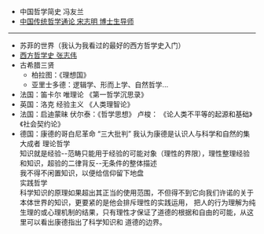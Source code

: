 * 中国哲学简史 冯友兰
* [中国传统哲学通论 宋志明 博士生导师](https://www.bilibili.com/video/av61789311?p=7)
**************
* 苏菲的世界（我认为我看过的最好的西方哲学史入门）
* [西方哲学史 张志伟](https://www.bilibili.com/video/av17447241?from=search&seid=5399527297184825449)
* 古希腊三贤  
    * 柏拉图：《理想国》
    * 亚里士多德：逻辑学、形而上学、自然哲学...
* 法国：笛卡尔  唯理论 《第一哲学沉思录》
* 英国：洛克  经验主义 《人类理智论》
* 法国：启迪蒙昧 伏尔泰：《哲学思想》  卢梭： 《论人类不平等的起源和基础》《社会契约论》
* 德国：康德的哥白尼革命 “三大批判” 我认为康德是认识人与科学和自然的集大成者
    理论哲学  
        知识就是经验--范畴只能用于经验的可能对象（理性的界限），理性整理经验和知识，超验的二律背反--无条件的整体描述  
        我不得不闲置知识，以便给信仰留下地盘  
    实践哲学  
        科学知识的原理如果超出其正当的使用范围，不但得不到它向我们许诺的关于本体世界的知识，更要紧的是他会排斥理性的实践运用，
        把人的行为理解为纯生理的或心理机制的结果，只有理性才保证了道德的根据和自由的可能，从这里可以看出康德指出了科学知识和
        道德的边界。